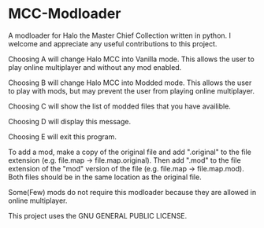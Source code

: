 # MCC-Modloader
A modloader for Halo the Master Chief Collection written in python.
I welcome and appreciate any useful contributions to this project.

Choosing A will change Halo MCC into Vanilla mode. This allows the user to play online multiplayer and without any mod enabled.

Choosing B will change Halo MCC into Modded mode. This allows the user to play with mods, but may prevent the user from playing online multiplayer.

Choosing C will show the list of modded files that you have availible.

Choosing D will display this message.

Choosing E will exit this program.

To add a mod, make a copy of the original file and add ".original" to the file extension (e.g. file.map -> file.map.original). Then add ".mod" to the file extension of the "mod" version of the file (e.g. file.map -> file.map.mod). Both files should be in the same location as the original file.

Some(Few) mods do not require this modloader because they are allowed in online multiplayer.

This project uses the GNU GENERAL PUBLIC LICENSE.
